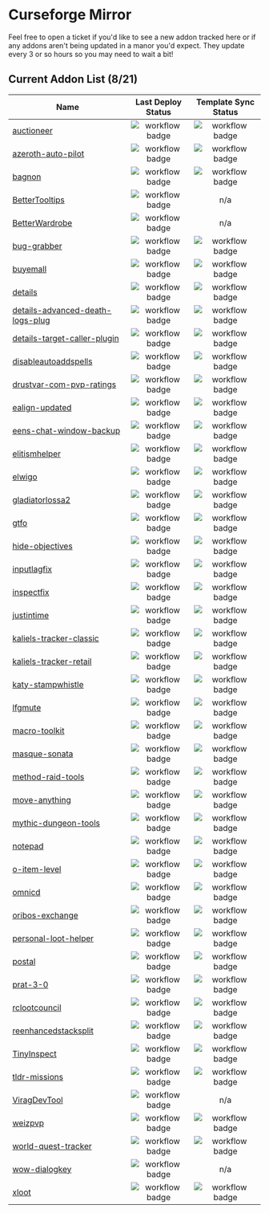 # Curseforge Mirror

Feel free to open a ticket if you'd like to see a new addon tracked here or if any addons aren't being updated in a manor you'd expect. They update every 3 or so hours so you may need to wait a bit!

Current Addon List (8/21)
----
| Name | Last Deploy Status | Template Sync Status |
| --- | :---: | :---: |
| [auctioneer](https://github.com/curseforge-mirror/auctioneer) | ![workflow badge](https://github.com/curseforge-mirror/auctioneer/actions/workflows/main.yml/badge.svg) | ![workflow badge](https://github.com/curseforge-mirror/auctioneer/actions/workflows/template-sync.yml/badge.svg) |
| [azeroth-auto-pilot](https://github.com/curseforge-mirror/azeroth-auto-pilot) | ![workflow badge](https://github.com/curseforge-mirror/azeroth-auto-pilot/actions/workflows/main.yml/badge.svg) | ![workflow badge](https://github.com/curseforge-mirror/azeroth-auto-pilot/actions/workflows/template-sync.yml/badge.svg) |
| [bagnon](https://github.com/curseforge-mirror/bagnon) | ![workflow badge](https://github.com/curseforge-mirror/bagnon/actions/workflows/main.yml/badge.svg) | ![workflow badge](https://github.com/curseforge-mirror/bagnon/actions/workflows/template-sync.yml/badge.svg) |
| [BetterTooltips](https://github.com/curseforge-mirror/BetterTooltips) | ![workflow badge](https://github.com/curseforge-mirror/BetterTooltips/actions/workflows/main.yml/badge.svg) | n/a |
| [BetterWardrobe](https://github.com/curseforge-mirror/BetterWardrobe) | ![workflow badge](https://github.com/curseforge-mirror/BetterWardrobe/actions/workflows/main.yml/badge.svg) | n/a |
| [bug-grabber](https://github.com/curseforge-mirror/bug-grabber) | ![workflow badge](https://github.com/curseforge-mirror/bug-grabber/actions/workflows/main.yml/badge.svg) | ![workflow badge](https://github.com/curseforge-mirror/bug-grabber/actions/workflows/template-sync.yml/badge.svg) |
| [buyemall](https://github.com/curseforge-mirror/buyemall) | ![workflow badge](https://github.com/curseforge-mirror/buyemall/actions/workflows/main.yml/badge.svg) | ![workflow badge](https://github.com/curseforge-mirror/buyemall/actions/workflows/template-sync.yml/badge.svg) |
| [details](https://github.com/curseforge-mirror/details) | ![workflow badge](https://github.com/curseforge-mirror/details/actions/workflows/main.yml/badge.svg) | ![workflow badge](https://github.com/curseforge-mirror/details/actions/workflows/template-sync.yml/badge.svg) |
| [details-advanced-death-logs-plug](https://github.com/curseforge-mirror/details-advanced-death-logs-plug) | ![workflow badge](https://github.com/curseforge-mirror/details-advanced-death-logs-plug/actions/workflows/main.yml/badge.svg) | ![workflow badge](https://github.com/curseforge-mirror/details-advanced-death-logs-plug/actions/workflows/template-sync.yml/badge.svg) |
| [details-target-caller-plugin](https://github.com/curseforge-mirror/details-target-caller-plugin) | ![workflow badge](https://github.com/curseforge-mirror/details-target-caller-plugin/actions/workflows/main.yml/badge.svg) | ![workflow badge](https://github.com/curseforge-mirror/details-target-caller-plugin/actions/workflows/template-sync.yml/badge.svg) |
| [disableautoaddspells](https://github.com/curseforge-mirror/disableautoaddspells) | ![workflow badge](https://github.com/curseforge-mirror/disableautoaddspells/actions/workflows/main.yml/badge.svg) | ![workflow badge](https://github.com/curseforge-mirror/disableautoaddspells/actions/workflows/template-sync.yml/badge.svg) |
| [drustvar-com-pvp-ratings](https://github.com/curseforge-mirror/drustvar-com-pvp-ratings) | ![workflow badge](https://github.com/curseforge-mirror/drustvar-com-pvp-ratings/actions/workflows/main.yml/badge.svg) | ![workflow badge](https://github.com/curseforge-mirror/drustvar-com-pvp-ratings/actions/workflows/template-sync.yml/badge.svg) |
| [ealign-updated](https://github.com/curseforge-mirror/ealign-updated) | ![workflow badge](https://github.com/curseforge-mirror/ealign-updated/actions/workflows/main.yml/badge.svg) | ![workflow badge](https://github.com/curseforge-mirror/ealign-updated/actions/workflows/template-sync.yml/badge.svg) |
| [eens-chat-window-backup](https://github.com/curseforge-mirror/eens-chat-window-backup) | ![workflow badge](https://github.com/curseforge-mirror/eens-chat-window-backup/actions/workflows/main.yml/badge.svg) | ![workflow badge](https://github.com/curseforge-mirror/eens-chat-window-backup/actions/workflows/template-sync.yml/badge.svg) |
| [elitismhelper](https://github.com/curseforge-mirror/elitismhelper) | ![workflow badge](https://github.com/curseforge-mirror/elitismhelper/actions/workflows/main.yml/badge.svg) | ![workflow badge](https://github.com/curseforge-mirror/elitismhelper/actions/workflows/template-sync.yml/badge.svg) |
| [elwigo](https://github.com/curseforge-mirror/elwigo) | ![workflow badge](https://github.com/curseforge-mirror/elwigo/actions/workflows/main.yml/badge.svg) | ![workflow badge](https://github.com/curseforge-mirror/elwigo/actions/workflows/template-sync.yml/badge.svg) |
| [gladiatorlossa2](https://github.com/curseforge-mirror/gladiatorlossa2) | ![workflow badge](https://github.com/curseforge-mirror/gladiatorlossa2/actions/workflows/main.yml/badge.svg) | ![workflow badge](https://github.com/curseforge-mirror/gladiatorlossa2/actions/workflows/template-sync.yml/badge.svg) |
| [gtfo](https://github.com/curseforge-mirror/gtfo) | ![workflow badge](https://github.com/curseforge-mirror/gtfo/actions/workflows/main.yml/badge.svg) | ![workflow badge](https://github.com/curseforge-mirror/gtfo/actions/workflows/template-sync.yml/badge.svg) |
| [hide-objectives](https://github.com/curseforge-mirror/hide-objectives) | ![workflow badge](https://github.com/curseforge-mirror/hide-objectives/actions/workflows/main.yml/badge.svg) | ![workflow badge](https://github.com/curseforge-mirror/hide-objectives/actions/workflows/template-sync.yml/badge.svg) |
| [inputlagfix](https://github.com/curseforge-mirror/inputlagfix) | ![workflow badge](https://github.com/curseforge-mirror/inputlagfix/actions/workflows/main.yml/badge.svg) | ![workflow badge](https://github.com/curseforge-mirror/inputlagfix/actions/workflows/template-sync.yml/badge.svg) |
| [inspectfix](https://github.com/curseforge-mirror/inspectfix) | ![workflow badge](https://github.com/curseforge-mirror/inspectfix/actions/workflows/main.yml/badge.svg) | ![workflow badge](https://github.com/curseforge-mirror/inspectfix/actions/workflows/template-sync.yml/badge.svg) |
| [justintime](https://github.com/curseforge-mirror/justintime) | ![workflow badge](https://github.com/curseforge-mirror/justintime/actions/workflows/main.yml/badge.svg) | ![workflow badge](https://github.com/curseforge-mirror/justintime/actions/workflows/template-sync.yml/badge.svg) |
| [kaliels-tracker-classic](https://github.com/curseforge-mirror/kaliels-tracker-classic) | ![workflow badge](https://github.com/curseforge-mirror/kaliels-tracker-classic/actions/workflows/main.yml/badge.svg) | ![workflow badge](https://github.com/curseforge-mirror/kaliels-tracker-classic/actions/workflows/template-sync.yml/badge.svg) |
| [kaliels-tracker-retail](https://github.com/curseforge-mirror/kaliels-tracker-retail) | ![workflow badge](https://github.com/curseforge-mirror/kaliels-tracker-retail/actions/workflows/main.yml/badge.svg) | ![workflow badge](https://github.com/curseforge-mirror/kaliels-tracker-retail/actions/workflows/template-sync.yml/badge.svg) |
| [katy-stampwhistle](https://github.com/curseforge-mirror/katy-stampwhistle) | ![workflow badge](https://github.com/curseforge-mirror/katy-stampwhistle/actions/workflows/main.yml/badge.svg) | ![workflow badge](https://github.com/curseforge-mirror/katy-stampwhistle/actions/workflows/template-sync.yml/badge.svg) |
| [lfgmute](https://github.com/curseforge-mirror/lfgmute) | ![workflow badge](https://github.com/curseforge-mirror/lfgmute/actions/workflows/main.yml/badge.svg) | ![workflow badge](https://github.com/curseforge-mirror/lfgmute/actions/workflows/template-sync.yml/badge.svg) |
| [macro-toolkit](https://github.com/curseforge-mirror/macro-toolkit) | ![workflow badge](https://github.com/curseforge-mirror/macro-toolkit/actions/workflows/main.yml/badge.svg) | ![workflow badge](https://github.com/curseforge-mirror/macro-toolkit/actions/workflows/template-sync.yml/badge.svg) |
| [masque-sonata](https://github.com/curseforge-mirror/masque-sonata) | ![workflow badge](https://github.com/curseforge-mirror/masque-sonata/actions/workflows/main.yml/badge.svg) | ![workflow badge](https://github.com/curseforge-mirror/masque-sonata/actions/workflows/template-sync.yml/badge.svg) |
| [method-raid-tools](https://github.com/curseforge-mirror/method-raid-tools) | ![workflow badge](https://github.com/curseforge-mirror/method-raid-tools/actions/workflows/main.yml/badge.svg) | ![workflow badge](https://github.com/curseforge-mirror/method-raid-tools/actions/workflows/template-sync.yml/badge.svg) |
| [move-anything](https://github.com/curseforge-mirror/move-anything) | ![workflow badge](https://github.com/curseforge-mirror/move-anything/actions/workflows/main.yml/badge.svg) | ![workflow badge](https://github.com/curseforge-mirror/move-anything/actions/workflows/template-sync.yml/badge.svg) |
| [mythic-dungeon-tools](https://github.com/curseforge-mirror/mythic-dungeon-tools) | ![workflow badge](https://github.com/curseforge-mirror/mythic-dungeon-tools/actions/workflows/main.yml/badge.svg) | ![workflow badge](https://github.com/curseforge-mirror/mythic-dungeon-tools/actions/workflows/template-sync.yml/badge.svg) |
| [notepad](https://github.com/curseforge-mirror/notepad) | ![workflow badge](https://github.com/curseforge-mirror/notepad/actions/workflows/main.yml/badge.svg) | ![workflow badge](https://github.com/curseforge-mirror/notepad/actions/workflows/template-sync.yml/badge.svg) |
| [o-item-level](https://github.com/curseforge-mirror/o-item-level) | ![workflow badge](https://github.com/curseforge-mirror/o-item-level/actions/workflows/main.yml/badge.svg) | ![workflow badge](https://github.com/curseforge-mirror/o-item-level/actions/workflows/template-sync.yml/badge.svg) |
| [omnicd](https://github.com/curseforge-mirror/omnicd) | ![workflow badge](https://github.com/curseforge-mirror/omnicd/actions/workflows/main.yml/badge.svg) | ![workflow badge](https://github.com/curseforge-mirror/omnicd/actions/workflows/template-sync.yml/badge.svg) |
| [oribos-exchange](https://github.com/curseforge-mirror/oribos-exchange) | ![workflow badge](https://github.com/curseforge-mirror/oribos-exchange/actions/workflows/main.yml/badge.svg) | ![workflow badge](https://github.com/curseforge-mirror/oribos-exchange/actions/workflows/template-sync.yml/badge.svg) |
| [personal-loot-helper](https://github.com/curseforge-mirror/personal-loot-helper) | ![workflow badge](https://github.com/curseforge-mirror/personal-loot-helper/actions/workflows/main.yml/badge.svg) | ![workflow badge](https://github.com/curseforge-mirror/personal-loot-helper/actions/workflows/template-sync.yml/badge.svg) |
| [postal](https://github.com/curseforge-mirror/postal) | ![workflow badge](https://github.com/curseforge-mirror/postal/actions/workflows/main.yml/badge.svg) | ![workflow badge](https://github.com/curseforge-mirror/postal/actions/workflows/template-sync.yml/badge.svg) |
| [prat-3-0](https://github.com/curseforge-mirror/prat-3-0) | ![workflow badge](https://github.com/curseforge-mirror/prat-3-0/actions/workflows/main.yml/badge.svg) | ![workflow badge](https://github.com/curseforge-mirror/prat-3-0/actions/workflows/template-sync.yml/badge.svg) |
| [rclootcouncil](https://github.com/curseforge-mirror/rclootcouncil) | ![workflow badge](https://github.com/curseforge-mirror/rclootcouncil/actions/workflows/main.yml/badge.svg) | ![workflow badge](https://github.com/curseforge-mirror/rclootcouncil/actions/workflows/template-sync.yml/badge.svg) |
| [reenhancedstacksplit](https://github.com/curseforge-mirror/reenhancedstacksplit) | ![workflow badge](https://github.com/curseforge-mirror/reenhancedstacksplit/actions/workflows/main.yml/badge.svg) | ![workflow badge](https://github.com/curseforge-mirror/reenhancedstacksplit/actions/workflows/template-sync.yml/badge.svg) |
| [TinyInspect](https://github.com/curseforge-mirror/TinyInspect) | ![workflow badge](https://github.com/curseforge-mirror/TinyInspect/actions/workflows/main.yml/badge.svg) | ![workflow badge](https://github.com/curseforge-mirror/TinyInspect/actions/workflows/template-sync.yml/badge.svg) |
| [tldr-missions](https://github.com/curseforge-mirror/tldr-missions) | ![workflow badge](https://github.com/curseforge-mirror/tldr-missions/actions/workflows/main.yml/badge.svg) | ![workflow badge](https://github.com/curseforge-mirror/tldr-missions/actions/workflows/template-sync.yml/badge.svg) |
| [ViragDevTool](https://github.com/curseforge-mirror/ViragDevTool) | ![workflow badge](https://github.com/curseforge-mirror/ViragDevTool/actions/workflows/main.yml/badge.svg) | n/a |
| [weizpvp](https://github.com/curseforge-mirror/weizpvp) | ![workflow badge](https://github.com/curseforge-mirror/weizpvp/actions/workflows/main.yml/badge.svg) | ![workflow badge](https://github.com/curseforge-mirror/weizpvp/actions/workflows/template-sync.yml/badge.svg) |
| [world-quest-tracker](https://github.com/curseforge-mirror/world-quest-tracker) | ![workflow badge](https://github.com/curseforge-mirror/world-quest-tracker/actions/workflows/main.yml/badge.svg) | ![workflow badge](https://github.com/curseforge-mirror/world-quest-tracker/actions/workflows/template-sync.yml/badge.svg) |
| [wow-dialogkey](https://github.com/curseforge-mirror/wow-dialogkey) | ![workflow badge](https://github.com/curseforge-mirror/wow-dialogkey/actions/workflows/main.yml/badge.svg) | n/a |
| [xloot](https://github.com/curseforge-mirror/xloot) | ![workflow badge](https://github.com/curseforge-mirror/xloot/actions/workflows/main.yml/badge.svg) | ![workflow badge](https://github.com/curseforge-mirror/xloot/actions/workflows/template-sync.yml/badge.svg) |
